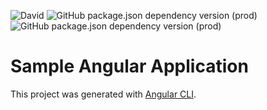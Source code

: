 ![David](https://img.shields.io/david/dev/bobbysy/angular-cesium-sample) ![GitHub package.json dependency version (prod)](https://img.shields.io/github/package-json/dependency-version/bobbysy/angular-cesium-sample/npm) ![GitHub package.json dependency version (prod)](https://img.shields.io/github/package-json/dependency-version/bobbysy/angular-cesium-sample/@angular/core)

# Sample Angular Application

This project was generated with [Angular CLI](https://github.com/angular/angular-cli).
